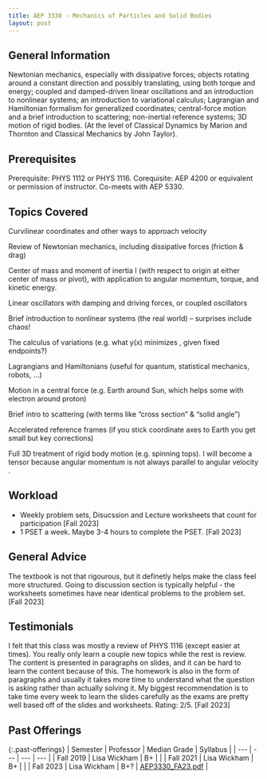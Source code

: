 ```yaml
---
title: AEP 3330 - Mechanics of Particles and Solid Bodies
layout: post
---
```


<link rel="stylesheet" href="/main.css">

## General Information

Newtonian mechanics, especially with dissipative forces; objects rotating around a constant direction and possibly translating, using both torque and energy; coupled and damped-driven linear oscillations and an introduction to nonlinear systems; an introduction to variational calculus; Lagrangian and Hamiltonian formalism for generalized coordinates; central-force motion and a brief introduction to scattering; non-inertial reference systems; 3D motion of rigid bodies. (At the level of Classical Dynamics by Marion and Thornton and Classical Mechanics by John Taylor).
## Prerequisites

Prerequisite: PHYS 1112 or PHYS 1116. Corequisite: AEP 4200 or equivalent or permission of instructor. Co-meets with AEP 5330.

## Topics Covered

Curvilinear coordinates and other ways to approach velocity
 
Review of Newtonian mechanics, including dissipative forces (friction & drag)
 
Center of mass and moment of inertia I (with respect to origin at either center of mass or pivot), with application to angular momentum, torque, and kinetic energy.
 
Linear oscillators with damping and driving forces, or coupled oscillators
 
Brief introduction to nonlinear systems (the real world) – surprises include chaos!
 
The calculus of variations (e.g. what y(x) minimizes , given fixed endpoints?)
 
Lagrangians and Hamiltonians (useful for quantum, statistical mechanics, robots, …)

Motion in a central force (e.g. Earth around Sun, which helps some with electron around proton)

Brief intro to scattering (with terms like “cross section” & “solid angle”)

Accelerated reference frames
(if you stick coordinate axes to Earth you get small but key corrections)

Full 3D treatment of rigid body motion (e.g. spinning tops). I will become a tensor because angular momentum  is not always parallel to angular velocity .

## Workload
- Weekly problem sets, Disucssion and Lecture worksheets that count for participation [Fall 2023]
- 1 PSET a week. Maybe 3-4 hours to complete the PSET. [Fall 2023]

## General Advice
The textbook is not that rigourous, but it definetly helps make the class feel more structured. Going to discussion section is typically helpful - the worksheets sometimes have near identical problems to the problem set. [Fall 2023]

## Testimonials

I felt that this class was mostly a review of PHYS 1116 (except easier at times). You really only learn a couple new topics while the rest is review. The content is presented in paragraphs on slides, and it can be hard to learn the content because of this. The homework is also in the form of paragraphs and usually it takes more time to understand what the question is asking rather than actually solving it. My biggest recommendation is to take time every week to learn the slides carefully as the exams are pretty well based off of the slides and worksheets. Rating: 2/5. [Fall 2023]

## Past Offerings

{:.past-offerings}
| Semester | Professor | Median Grade | Syllabus |
| --- | --- | --- | --- |
| Fall 2019 | Lisa Wickham | B+ |  |
| Fall 2021 | Lisa Wickham | B+ |  |
| Fall 2023 | Lisa Wickham | B+? | <a href="/syllabi/AEP3330_FA23.pdf">AEP3330_FA23.pdf</a> |
